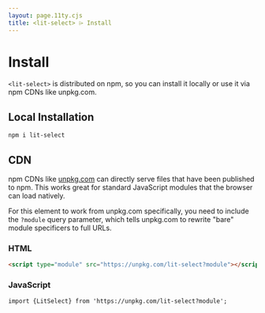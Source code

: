 ```yaml
---
layout: page.11ty.cjs
title: <lit-select> ⌲ Install
---
```


# Install

`<lit-select>` is distributed on npm, so you can install it locally or use it via npm CDNs like unpkg.com.

## Local Installation

```bash
npm i lit-select
```

## CDN

npm CDNs like [unpkg.com]() can directly serve files that have been published to npm. This works great for standard JavaScript modules that the browser can load natively.

For this element to work from unpkg.com specifically, you need to include the `?module` query parameter, which tells unpkg.com to rewrite "bare" module specificers to full URLs.

### HTML

```html
<script type="module" src="https://unpkg.com/lit-select?module"></script>
```

### JavaScript

```html
import {LitSelect} from 'https://unpkg.com/lit-select?module';
```
